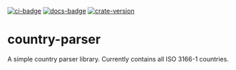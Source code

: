 [![ci-badge][]][ci] [![docs-badge][]][docs] [![crate-version]][crate-link]

# country-parser

A simple country parser library. Currently contains all ISO 3166-1 countries.


[ci]: https://github.com/Elinvynia/country-parser/actions?query=workflow%3ARust
[ci-badge]: https://img.shields.io/github/workflow/status/Elinvynia/country-parser/Rust/master?style=flat-square
[docs]: https://docs.rs/country-parser
[docs-badge]: https://img.shields.io/badge/docs-online-5023dd.svg?style=flat-square
[crate-link]: https://crates.io/crates/country-parser
[crate-version]: https://img.shields.io/crates/v/country-parser.svg?style=flat-square
